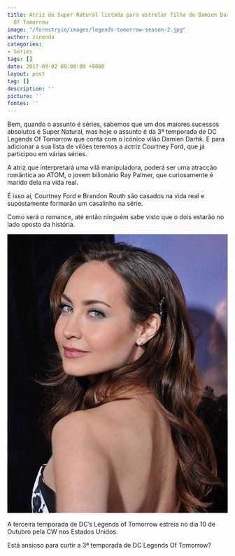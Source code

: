 ```yaml
---
title: Atriz de Super Natural listada para estrelar filha de Damien Darhk em DC Legends
  Of Tomorrow
image: "/forestryio/images/legends-tomorrow-season-2.jpg"
author: zinenda
categories:
- Series
tags: []
date: 2017-09-02 00:00:00 +0000
layout: post
tag: []
description: ''
picture: ''
fontes: ''
---
```



Bem, quando o assunto é séries, sabemos que um dos maiores sucessos absolutos é Super Natural, mas hoje o assunto é da 3ª temporada de DC Legends Of Tomorrow que conta com o icónico vilão Damien Darhk. E para adicionar a sua lista de vilões teremos a actriz Courtney Ford, que já participou em várias séries.

A atriz que interpretará uma vilã manipuladora, poderá ser uma atracção romântica ao ATOM, o jovem bilionário Ray Palmer, que curiosamente é marido dela na vida real.

É isso aí, Courtney Ford e Brandon Routh são casados na vida real e supostamente formarão um casalinho na série.

Como será o romance, até então ninguém sabe visto que o dois estarão no lado oposto da história.

![](/forestryio/images/content_pic-1.jpg)

A terceira temporada de DC’s Legends of Tomorrow estreia no dia 10 de Outubro pela CW nos Estados Unidos.

Está ansioso para curtir a 3ª temporada de DC Legends Of Tomorrow?